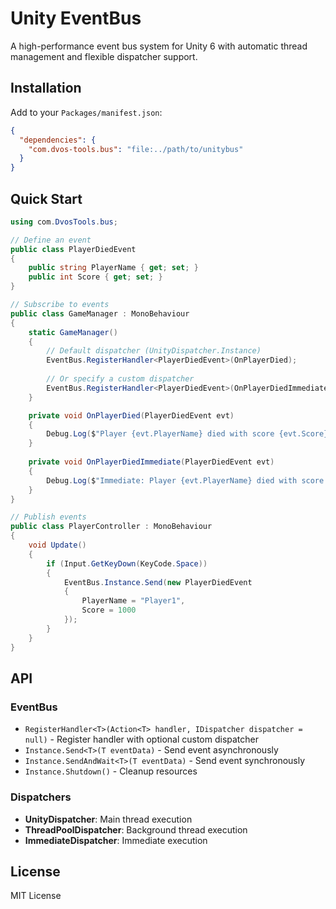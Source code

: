 # Unity EventBus

A high-performance event bus system for Unity 6 with automatic thread management and flexible dispatcher support.

## Installation

Add to your `Packages/manifest.json`:
```json
{
  "dependencies": {
    "com.dvos-tools.bus": "file:../path/to/unitybus"
  }
}
```

## Quick Start

```csharp
using com.DvosTools.bus;

// Define an event
public class PlayerDiedEvent
{
    public string PlayerName { get; set; }
    public int Score { get; set; }
}

// Subscribe to events
public class GameManager : MonoBehaviour
{
    static GameManager()
    {
        // Default dispatcher (UnityDispatcher.Instance)
        EventBus.RegisterHandler<PlayerDiedEvent>(OnPlayerDied);
        
        // Or specify a custom dispatcher
        EventBus.RegisterHandler<PlayerDiedEvent>(OnPlayerDiedImmediate, new ImmediateDispatcher());
    }

    private void OnPlayerDied(PlayerDiedEvent evt)
    {
        Debug.Log($"Player {evt.PlayerName} died with score {evt.Score}");
    }
    
    private void OnPlayerDiedImmediate(PlayerDiedEvent evt)
    {
        Debug.Log($"Immediate: Player {evt.PlayerName} died with score {evt.Score}");
    }
}

// Publish events
public class PlayerController : MonoBehaviour
{
    void Update()
    {
        if (Input.GetKeyDown(KeyCode.Space))
        {
            EventBus.Instance.Send(new PlayerDiedEvent 
            { 
                PlayerName = "Player1", 
                Score = 1000 
            });
        }
    }
}
```

## API

### EventBus
- `RegisterHandler<T>(Action<T> handler, IDispatcher dispatcher = null)` - Register handler with optional custom dispatcher
- `Instance.Send<T>(T eventData)` - Send event asynchronously  
- `Instance.SendAndWait<T>(T eventData)` - Send event synchronously
- `Instance.Shutdown()` - Cleanup resources

### Dispatchers
- **UnityDispatcher**: Main thread execution
- **ThreadPoolDispatcher**: Background thread execution  
- **ImmediateDispatcher**: Immediate execution

## License

MIT License